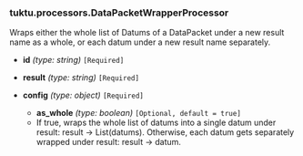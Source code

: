 ### tuktu.processors.DataPacketWrapperProcessor
Wraps either the whole list of Datums of a DataPacket under a new result name as a whole, or each datum under a new result name separately.

  * **id** *(type: string)* `[Required]`

  * **result** *(type: string)* `[Required]`

  * **config** *(type: object)* `[Required]`

    * **as_whole** *(type: boolean)* `[Optional, default = true]`
    - If true, wraps the whole list of datums into a single datum under result: result -> List(datums). Otherwise, each datum gets separately wrapped under result: result -> datum.

